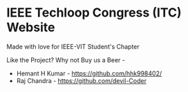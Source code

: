 # IEEE Techloop Congress (ITC) Website
Made with love for IEEE-VIT Student's Chapter

Like the Project? Why not Buy us a Beer - 
* Hemant H Kumar  -   https://github.com/hhk998402/
* Raj Chandra     -   https://github.com/devil-Coder


